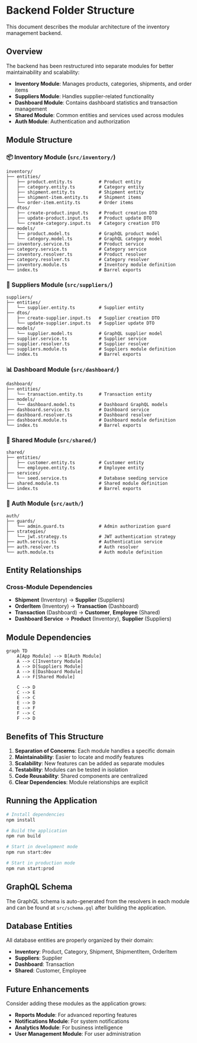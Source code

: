 # Backend Folder Structure

This document describes the modular architecture of the inventory management backend.

## Overview

The backend has been restructured into separate modules for better maintainability and scalability:

- **Inventory Module**: Manages products, categories, shipments, and order items
- **Suppliers Module**: Handles supplier-related functionality
- **Dashboard Module**: Contains dashboard statistics and transaction management  
- **Shared Module**: Common entities and services used across modules
- **Auth Module**: Authentication and authorization

## Module Structure

### 📦 Inventory Module (`src/inventory/`)
```
inventory/
├── entities/
│   ├── product.entity.ts          # Product entity
│   ├── category.entity.ts         # Category entity  
│   ├── shipment.entity.ts         # Shipment entity
│   ├── shipment-item.entity.ts    # Shipment items
│   └── order-item.entity.ts       # Order items
├── dtos/
│   ├── create-product.input.ts    # Product creation DTO
│   ├── update-product.input.ts    # Product update DTO
│   └── create-category.input.ts   # Category creation DTO
├── models/
│   ├── product.model.ts           # GraphQL product model
│   └── category.model.ts          # GraphQL category model
├── inventory.service.ts           # Product service
├── category.service.ts            # Category service
├── inventory.resolver.ts          # Product resolver
├── category.resolver.ts           # Category resolver
├── inventory.module.ts            # Inventory module definition
└── index.ts                       # Barrel exports
```

### 🏪 Suppliers Module (`src/suppliers/`)
```
suppliers/
├── entities/
│   └── supplier.entity.ts         # Supplier entity
├── dtos/
│   ├── create-supplier.input.ts   # Supplier creation DTO
│   └── update-supplier.input.ts   # Supplier update DTO
├── models/
│   └── supplier.model.ts          # GraphQL supplier model
├── supplier.service.ts            # Supplier service
├── supplier.resolver.ts           # Supplier resolver
├── suppliers.module.ts            # Suppliers module definition
└── index.ts                       # Barrel exports
```

### 📊 Dashboard Module (`src/dashboard/`)
```
dashboard/
├── entities/
│   └── transaction.entity.ts      # Transaction entity
├── models/
│   └── dashboard.model.ts         # Dashboard GraphQL models
├── dashboard.service.ts           # Dashboard service
├── dashboard.resolver.ts          # Dashboard resolver
├── dashboard.module.ts            # Dashboard module definition
└── index.ts                       # Barrel exports
```

### 🤝 Shared Module (`src/shared/`)
```
shared/
├── entities/
│   ├── customer.entity.ts         # Customer entity
│   └── employee.entity.ts         # Employee entity
├── services/
│   └── seed.service.ts            # Database seeding service
├── shared.module.ts               # Shared module definition
└── index.ts                       # Barrel exports
```

### 🔐 Auth Module (`src/auth/`)
```
auth/
├── guards/
│   └── admin.guard.ts             # Admin authorization guard
├── strategies/
│   └── jwt.strategy.ts            # JWT authentication strategy
├── auth.service.ts                # Authentication service
├── auth.resolver.ts               # Auth resolver
└── auth.module.ts                 # Auth module definition
```

## Entity Relationships

### Cross-Module Dependencies
- **Shipment** (Inventory) → **Supplier** (Suppliers)
- **OrderItem** (Inventory) → **Transaction** (Dashboard)
- **Transaction** (Dashboard) → **Customer**, **Employee** (Shared)
- **Dashboard Service** → **Product** (Inventory), **Supplier** (Suppliers)

## Module Dependencies

```mermaid
graph TD
    A[App Module] --> B[Auth Module]
    A --> C[Inventory Module]
    A --> D[Suppliers Module]
    A --> E[Dashboard Module]
    A --> F[Shared Module]
    
    C --> D
    C --> E
    E --> C
    E --> D
    E --> F
    F --> C
    F --> D
```

## Benefits of This Structure

1. **Separation of Concerns**: Each module handles a specific domain
2. **Maintainability**: Easier to locate and modify features
3. **Scalability**: New features can be added as separate modules
4. **Testability**: Modules can be tested in isolation
5. **Code Reusability**: Shared components are centralized
6. **Clear Dependencies**: Module relationships are explicit

## Running the Application

```bash
# Install dependencies
npm install

# Build the application
npm run build

# Start in development mode
npm run start:dev

# Start in production mode
npm run start:prod
```

## GraphQL Schema

The GraphQL schema is auto-generated from the resolvers in each module and can be found at `src/schema.gql` after building the application.

## Database Entities

All database entities are properly organized by their domain:
- **Inventory**: Product, Category, Shipment, ShipmentItem, OrderItem
- **Suppliers**: Supplier
- **Dashboard**: Transaction
- **Shared**: Customer, Employee

## Future Enhancements

Consider adding these modules as the application grows:
- **Reports Module**: For advanced reporting features
- **Notifications Module**: For system notifications
- **Analytics Module**: For business intelligence
- **User Management Module**: For user administration